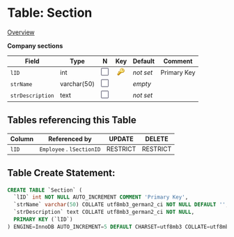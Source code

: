# Table: Section

[Overview](../index.md)

**Company sections**

|Field|Type|N|Key|Default|Comment|
|-----|----|-|:-:|-------|-------|
|`lID`|int|![](../images/unchecked.png)|![](../images/pri_key.png)|*not set*|Primary Key|
|`strName`|varchar(50)|![](../images/unchecked.png)||*empty*||
|`strDescription`|text|![](../images/unchecked.png)||*not set*||


## Tables referencing this Table
|Column|Referenced by|UPDATE|DELETE|
|------|-------------|------|------|
|`lID`|`Employee` . `lSectionID`|RESTRICT|RESTRICT|
## Table Create Statement: 

```SQL
CREATE TABLE `Section` (
  `lID` int NOT NULL AUTO_INCREMENT COMMENT 'Primary Key',
  `strName` varchar(50) COLLATE utf8mb3_german2_ci NOT NULL DEFAULT '',
  `strDescription` text COLLATE utf8mb3_german2_ci NOT NULL,
  PRIMARY KEY (`lID`)
) ENGINE=InnoDB AUTO_INCREMENT=5 DEFAULT CHARSET=utf8mb3 COLLATE=utf8mb3_german2_ci COMMENT='Company sections'
```
